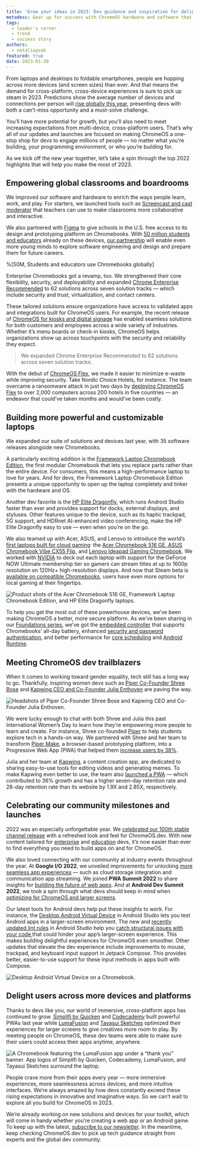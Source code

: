 ```yaml
---
title: 'Grow your ideas in 2023: Dev guidance and inspiration for delighting ChromeOS users'
metadesc: Gear up for success with ChromeOS hardware and software that’s more powerful and secure than ever.
tags:
  - leader's corner
  - trend
  - success story
authors:
  - nataliagvak
featured: true
date: 2023-01-30
---
```


From laptops and desktops to foldable smartphones, people are hopping across more devices (and screen sizes) than ever. And that means the demand for cross-platform, cross-device experiences is sure to pick up steam in 2023. Predictions show the average number of devices and connections per person will [rise globally this year](https://www.statista.com/statistics/1190270/number-of-devices-and-connections-per-person-worldwide/), presenting devs with both a can’t-miss opportunity and a must-solve challenge.

You’ll have more potential for growth, but you’ll also need to meet increasing expectations from multi-device, cross-platform users. That’s why all of our updates and launches are focused on making ChromeOS a one-stop shop for devs to engage millions of people — no matter what you’re building, your programming environment, or who you’re building for.

As we kick off the new year together, let’s take a spin through the top 2022 highlights that will help you make the most of 2023.

## Empowering global classrooms and boardrooms

We improved our software and hardware to enrich the ways people learn, work, and play. For starters, we launched tools such as [Screencast and cast moderator](https://blog.google/outreach-initiatives/education/theanywhereschool-chromebook/) that teachers can use to make classrooms more collaborative and interactive.

We also partnered with [Figma](https://www.figma.com/) to give schools in the U.S. free access to its design and prototyping platform on Chromebooks. With [50 million students and educators](https://chromeos.dev/en/posts/io-2022) already on these devices, [our partnership](https://www.theverge.com/2022/6/7/23157093/google-chromebook-students-figma-figjam-partnership) will enable even more young minds to explore software engineering and design and prepare them for future careers.

%[50M, Students and educators use Chromebooks globally]

Enterprise Chromebooks got a revamp, too. We strengthened their core flexibility, security, and deployability and expanded [Chrome Enterprise Recommended](https://chromeenterprise.google/recommended/) to 62 solutions across seven solution tracks — which include security and trust, virtualization, and contact centers.

These tailored solutions ensure organizations have access to validated apps and integrations built for ChromeOS users. For example, the recent release of [ChromeOS for kiosks and digital signage](https://www.youtube.com/watch?v=5WfNsUIm5X0&ab_channel=AndroidandChromeEnterprise) has enabled seamless solutions for both customers and employees across a wide variety of industries. Whether it’s menu boards or check-in kiosks, ChromeOS helps organizations show up across touchpoints with the security and reliability they expect.

> We expanded Chrome Enterprise Recommended to 62 solutions across seven solution tracks.

With the debut of [ChromeOS Flex](https://chromeenterprise.google/os/chromeosflex/), we made it easier to minimize e-waste while improving security. Take Nordic Choice Hotels, for instance. The team overcame a ransomware attack in just two days by [deploying ChromeOS Flex](https://cloud.google.com/blog/products/chrome-enterprise/nordic-choice-hotels-bounces-back-ransomware-attack-chromeos-flex) to over 2,000 computers across 200 hotels in five countries — an endeavor that could’ve taken months and would’ve been costly.

## Building more powerful and customizable laptops

We expanded our suite of solutions and devices last year, with 35 software releases alongside new Chromebooks.

A particularly exciting addition is the [Framework Laptop Chromebook Edition](https://frame.work/laptop-chromebook-12-gen-intel), the first modular Chromebook that lets you replace parts rather than the entire device. For consumers, this means a high-performance laptop to love for years. And for devs, the Framework Laptop Chromebook Edition presents a unique opportunity to open up the laptop completely and tinker with the hardware and OS.

Another dev favorite is the [HP Elite Dragonfly](https://www.hp.com/us-en/laptops/2-in-1s/elite-dragonfly-convertible.html), which runs Android Studio faster than ever and provides support for docks, external displays, and styluses. Other features unique to the device, such as its haptic trackpad, 5G support, and HDRnet AI-enhanced video conferencing, make the HP Elite Dragonfly easy to use — even when you’re on the go.

We also teamed up with Acer, ASUS, and Lenovo to introduce the world’s [first laptops built for cloud gaming](https://www.google.com/chromebook/discover/gaming/): the [Acer Chromebook 516 GE](https://www.bestbuy.com/site/acer-chromebook-516-ge-gaming-laptop-16-2560x1600-120hz-intel-core-i5-1240p-geforce-nows-top-tier-8gb-ram-256gb-ssd-rgb-kb-titanium-gray/6516347.p?skuId=6516347),[ ASUS Chromebook Vibe CX55 Flip](https://www.bestbuy.com/site/asus-15-6-touchscreen-cloud-gaming-chromebook-intel-core-i5-1135g7-8gb-memory-256gb-ssd-mineral-grey/6512609.p?skuId=6512609), and [Lenovo Ideapad Gaming Chromebook](https://www.walmart.com/ip/Lenovo-Ideapad-5i-Gaming-Chromebook-16-0-Intel-Core-i3-1215U-8GB-RAM-128GB-eMMC-Storm-Grey-Chrome-OS-82V80009UX/1867344969). We worked with [NVIDIA](https://www.nvidia.com/en-us/) to deck out each laptop with support for the GeForce NOW Ultimate membership tier so gamers can stream titles at up to 1600p resolution on 120Hz+ high-resolution displays. And now that Steam beta is [available on compatible Chromebooks](https://chromeos.dev/en/posts/steam-on-chromeos-beta), users have even more options for local gaming at their fingertips.

![Product shots of the Acer Chromebook 516 GE, Framework Laptop Chromebook Edition, and HP Elite Dragonfly laptops.](ix://posts/2022-recap/Framework.png)

To help you get the most out of these powerhouse devices, we’ve been making ChromeOS a better, more secure platform. As we’ve been sharing in our [Foundations series](https://chromeos.dev/en/search?q=foundations&field=tags&locale=en), we’ve got the [embedded controller](https://chromeos.dev/en/posts/embedded-controller) that supports Chromebooks’ all-day battery, enhanced [security and password authentication](https://chromeos.dev/en/posts/protecting-user-data-with-passwords), and better performance for [core scheduling](https://chromeos.dev/en/posts/improving-chromeos-performance-with-core-scheduling) and [Android Runtime](https://chromeos.dev/en/posts/making-android-more-secure-with-arcvm).

## Meeting ChromeOS dev trailblazers

When it comes to working toward gender equality, tech still has a long way to go. Thankfully, inspiring women devs such as [Piper Co-Founder Shree Bose](https://chromeos.dev/en/posts/iwd-2022-shree-bose) and [Kapwing CEO and Co-Founder Julia Enthoven](https://chromeos.dev/en/posts/iwd-2022-julia-enthoven) are paving the way.

![Headshots of Piper Co-Founder Shree Bose and Kapwing CEO and Co-Founder Julia Enthoven.](ix://posts/2022-recap/Trailblazers.png)

We were lucky enough to chat with both Shree and Julia this past International Women’s Day to learn how they’re empowering more people to learn and create. For instance, Shree co-founded [Piper](https://www.playpiper.com/) to help students explore tech in a hands-on way. We partnered with Shree and her team to transform [Piper Make](https://www.playpiper.com/collections/piper-make?shpxid=000eec2b-c50f-4702-9cb8-bb516b1b01b9), a browser-based prototyping platform, into a Progressive Web App (PWA) that helped them [increase users by 38%](https://chromeos.dev/en/posts/powerful-apps-fueled-by-the-web).

Julia and her team at [Kapwing](https://www.kapwing.com/), a content creation app, are dedicated to sharing easy-to-use tools for editing videos and generating memes. To make Kapwing even better to use, the team also [launched a PWA](https://chromeos.dev/en/posts/powerful-apps-fueled-by-the-web) — which contributed to 36% growth and has a higher seven-day retention rate and 28-day retention rate than its website by 1.9X and 2.85X, respectively.

## Celebrating our community milestones and launches

2022 was an especially unforgettable year. We [celebrated our 100th stable channel release](https://chromeos.dev/en/posts/chromeos-100) with a refreshed look and feel for ChromeOS.dev. With new content tailored for [enterprise](https://chromeos.dev/en/enterprise) and [education](https://chromeos.dev/en/education) devs, it’s now easier than ever to find everything you need to build apps on and for ChromeOS.

We also loved connecting with our community at industry events throughout the year. At **Google I/O 2022**, we unveiled improvements for unlocking [more seamless app experiences](https://chromeos.dev/en/posts/io-2022) — such as cloud storage integration and communication app streaming. We joined **PWA Summit 2022** to share insights for [building the future of web apps](https://chromeos.dev/en/posts/pwa-summit-2022). And at **Android Dev Summit 2022**, we took a spin through what devs should keep in mind when [optimizing for ChromeOS and larger screens](https://chromeos.dev/en/posts/android-dev-summit-2022).

Our latest tools for Android devs help put these insights to work. For instance, the [Desktop Android Virtual Device](https://chromeos.dev/en/posts/desktop-avd-in-android-studio) in Android Studio lets you test Android apps in a larger-screen environment. The new and [recently updated lint rules](https://chromeos.dev/en/posts/chromeos-lint-rules-in-android-studio) in Android Studio help you [catch structural issues with your code ](https://developer.android.com/studio/write/lint)that could hinder your app’s larger-screen experience. This makes building delightful experiences for ChromeOS even smoother. Other updates that elevate the dev experience include improvements to mouse, trackpad, and keyboard input support in Jetpack Compose. This provides better, easier-to-use support for these input methods in apps built with Compose.

![Desktop Android Virtual Device on a Chromebook.](ix://posts/2022-recap/AVD.png)

## Delight users across more devices and platforms

Thanks to devs like you, our world of immersive, cross-platform apps has continued to grow. [Simplifi by Quicken](https://chromeos.dev/en/stories/simplifi) and [Codecademy](https://chromeos.dev/en/stories/codecademy) built powerful PWAs last year while [LumaFusion](https://chromeos.dev/en/posts/announcing-lumafusion-beta-for-chromeos) and [Tayasui Sketches](https://chromeos.dev/en/stories/sketches) optimized their experiences for larger screens to give creatives more room to play. By meeting people on ChromeOS, these dev teams were able to make sure their users could access their apps anytime, anywhere.

![A Chromebook featuring the LumaFusion app under a “thank you” banner. App logos of Simplifi by Quicken, Codecademy, LumaFusion, and Tayasui Sketches surround the laptop.](ix://posts/2022-recap/TYBanner.png)

People crave more from their apps every year — more immersive experiences, more seamlessness across devices, and more intuitive interfaces. We’re always amazed by how devs constantly exceed these rising expectations in innovative and imaginative ways. So we can’t wait to explore all you build for ChromeOS in 2023.

We’re already working on new solutions and devices for your toolkit, which will come in handy whether you’re creating a web app or an Android game. To keep up with the latest, [subscribe to our newsletter](https://chromeos.dev/en/subscribe). In the meantime, keep checking ChromeOS.dev to pick up tech guidance straight from experts and the global dev community.
